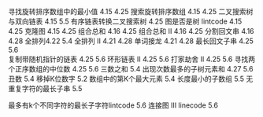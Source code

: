 寻找旋转排序数组中的最小值 4.15 4.25
搜索旋转排序数组 4.15 4.25 
二叉搜索树与双向链表 4.15 5.5
有序链表转换二叉搜索树 4.25
图是否是树 lintcode 4.15 4.25
克隆图 4.15 4.25 
组合总和 4.16 4.25
组合总和 II 4.16 4.25 
分割回文串 4.16 4.28
全排列4.22 5.4
全排列 II 4.21 4.28
单词接龙 4.21 4.28
最长回文子串 4.25 5.6  
复制带随机指针的链表 4.25 5.6
环形链表 II 4.25 5.6
打家劫舍 II 4.25 5.6
寻找两个正序数组的中位数 4.25 5.6
三数之和 5.4
出现次数最多的子树元素和 4.27 5.6
丑数 5.4
移掉K位数字 5.2
数组中的第K个最大元素 5.4
长度最小的子数组 5.5
无重复字符的最长子串 5.5

最多有k个不同字符的最长子字符lintcode 5.6
连接图 III linecode 5.6
